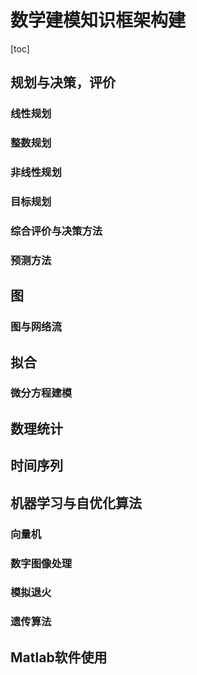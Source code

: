 #  数学建模知识框架构建



[toc]

## 规划与决策，评价

### 	线性规划

### 	整数规划

### 	非线性规划

### 	目标规划

### 	综合评价与决策方法

### 	预测方法

## 图

### 	图与网络流

## 拟合

### 	微分方程建模

## 数理统计

## 时间序列

## 机器学习与自优化算法

### 	向量机

### 	数字图像处理

### 	模拟退火

### 	遗传算法

## Matlab软件使用



## 

